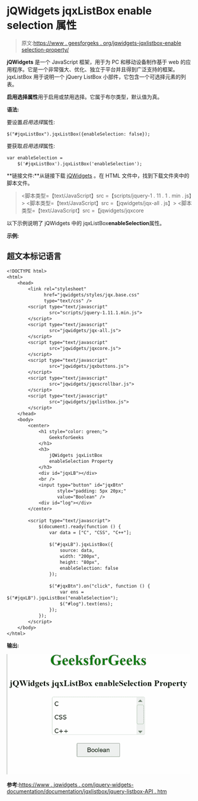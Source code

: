 # jQWidgets jqxListBox enable selection 属性

> 原文:[https://www . geesforgeks . org/jqwidgets-jqxlistbox-enable selection-property/](https://www.geeksforgeeks.org/jqwidgets-jqxlistbox-enableselection-property/)

**jQWidgets** 是一个 JavaScript 框架，用于为 PC 和移动设备制作基于 web 的应用程序。它是一个非常强大、优化、独立于平台并且得到广泛支持的框架。jqxListBox 用于说明一个 jQuery ListBox 小部件，它包含一个可选择元素的列表。

**启用选择属性**用于启用或禁用选择。它属于布尔类型，默认值为真。

**语法:**

要设置*启用选择*属性:

```
$("#jqxListBox").jqxListBox({enableSelection: false}); 
```

要获取*启用选择*属性:

```
var enableSelection = 
    $('#jqxListBox').jqxListBox('enableSelection');
```

**链接文件:**从链接下载 [jQWidgets](https://www.jqwidgets.com/download/) 。在 HTML 文件中，找到下载文件夹中的脚本文件。

> <link rel="”stylesheet”" href="”jqwidgets/styles/jqx.base.css”" type="”text/css”">
> <脚本类型=【text/JavaScript】src =【scripts/jquery-1 . 11 . 1 . min . js】></脚本>
> <脚本类型=【text/JavaScript】src =【jqwidgets/jqx-all . js】></脚本>
> <脚本类型=【text/JavaScript】src =【jqwidgets/jqxcore

以下示例说明了 jQWidgets 中的 jqxListBox**enableSelection**属性。

**示例:**

## 超文本标记语言

```
<!DOCTYPE html>
<html>
    <head>
        <link rel="stylesheet" 
              href="jqwidgets/styles/jqx.base.css" 
              type="text/css" />
        <script type="text/javascript"
                src="scripts/jquery-1.11.1.min.js">
        </script>
        <script type="text/javascript" 
                src="jqwidgets/jqx-all.js">
        </script>
        <script type="text/javascript" 
                src="jqwidgets/jqxcore.js">
        </script>
        <script type="text/javascript" 
                src="jqwidgets/jqxbuttons.js">
        </script>
        <script type="text/javascript" 
                src="jqwidgets/jqxscrollbar.js">
        </script>
        <script type="text/javascript" 
                src="jqwidgets/jqxlistbox.js">
        </script>
    </head>
    <body>
        <center>
            <h1 style="color: green;">
                GeeksforGeeks
            </h1>
            <h3>
                jQWidgets jqxListBox 
                enableSelection Property
            </h3>
            <div id="jqxLB"></div>
            <br />
            <input type="button" id="jqxBtn" 
                   style="padding: 5px 20px;" 
                   value="Boolean" />
            <div id="log"></div>
        </center>

        <script type="text/javascript">
            $(document).ready(function () {
                var data = ["C", "CSS", "C++"];

                $("#jqxLB").jqxListBox({
                    source: data,
                    width: "200px",
                    height: "80px",
                    enableSelection: false
                });

                $("#jqxBtn").on("click", function () {
                    var ens = $("#jqxLB").jqxListBox("enableSelection");
                    $("#log").text(ens);
                });
            });
        </script>
    </body>
</html>
```

**输出:**

![](img/d44f10a4cc311b4ede359b8448947c89.png)

**参考:**[https://www . jqwidgets . com/jquery-widgets-documentation/documentation/jqxlistbox/jquery-listbox-API . htm](https://www.jqwidgets.com/jquery-widgets-documentation/documentation/jqxlistbox/jquery-listbox-api.htm)